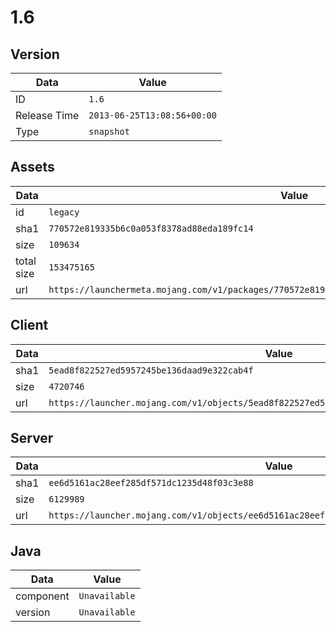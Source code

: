 # 1.6

## Version

|**Data**        | **Value**                 |
|----------------|-------------------------|
| ID   | ```1.6```   |
| Release Time   | ```2013-06-25T13:08:56+00:00```   |
| Type   | ```snapshot```   |

## Assets

|**Data**        | **Value**                 |
|----------------|-------------------------|
| id   | ```legacy```   |
| sha1   | ```770572e819335b6c0a053f8378ad88eda189fc14```   |
| size   | ```109634```   |
| total size  | ```153475165```  |
| url       | ```https://launchermeta.mojang.com/v1/packages/770572e819335b6c0a053f8378ad88eda189fc14/legacy.json``` |

## Client

|**Data**        | **Value**                 |
|----------------|-------------------------|
| sha1   | ```5ead8f822527ed5957245be136daad9e322cab4f```   |
| size   | ```4720746```   |
| url       | ```https://launcher.mojang.com/v1/objects/5ead8f822527ed5957245be136daad9e322cab4f/client.jar``` |

## Server

|**Data**        | **Value**                 |
|----------------|-------------------------|
| sha1   | ```ee6d5161ac28eef285df571dc1235d48f03c3e88```   |
| size   | ```6129989```   |
| url       | ```https://launcher.mojang.com/v1/objects/ee6d5161ac28eef285df571dc1235d48f03c3e88/server.jar``` |

## Java

|**Data**        | **Value**                 |
|----------------|-------------------------|
| component   | ```Unavailable```   |
| version   | ```Unavailable```   |